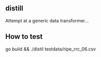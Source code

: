 ## distill
Attempt at a generic data transformer...

## How to test
go build && ./distil testdata/ripe_rrc_06.csv
